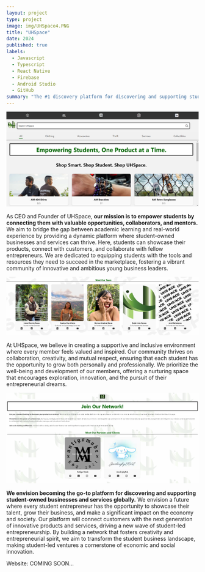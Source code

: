 ```yaml
---
layout: project
type: project
image: img/UHSpace4.PNG
title: "UHSpace"
date: 2024
published: true
labels:
  - Javascript
  - Typescript
  - React Native
  - Firebase
  - Android Studio
  - GitHub
summary: "The #1 discovery platform for discovering and supporting student-owned businesses and services globally."
---
```


<img class="img-fluid" src="../img/UHSpaceHome.png">

As CEO and Founder of UHSpace, <strong>our mission is to empower students by connecting them with valuable opportunities, collaborators, and mentors.</strong> We aim to bridge the gap between academic learning and real-world experience by providing a dynamic platform where student-owned businesses and services can thrive. Here, students can showcase their products, connect with customers, and collaborate with fellow entrepreneurs. We are dedicated to equipping students with the tools and resources they need to succeed in the marketplace, fostering a vibrant community of innovative and ambitious young business leaders.

<img class="img-fluid" src="../img/UHSpaceAbout.png">

At UHSpace, we believe in creating a supportive and inclusive environment where every member feels valued and inspired. Our community thrives on collaboration, creativity, and mutual respect, ensuring that each student has the opportunity to grow both personally and professionally. We prioritize the well-being and development of our members, offering a nurturing space that encourages exploration, innovation, and the pursuit of their entrepreneurial dreams.

<img class="img-fluid" src="../img/UHSpacePartner.png">

<strong>We envision becoming the go-to platform for discovering and supporting student-owned businesses and services globally.</strong> We envision a future where every student entrepreneur has the opportunity to showcase their talent, grow their business, and make a significant impact on the economy and society. Our platform will connect customers with the next generation of innovative products and services, driving a new wave of student-led entrepreneurship. By building a network that fosters creativity and entrepreneurial spirit, we aim to transform the student business landscape, making student-led ventures a cornerstone of economic and social innovation.

Website: COMING SOON...
